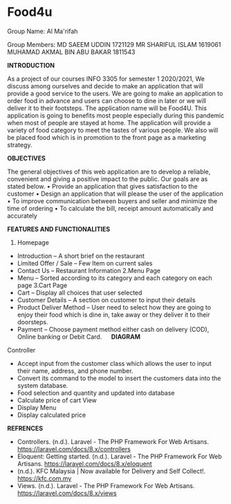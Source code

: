 # Food4u

Group Name: Al Ma'rifah

Group Members:
MD SAEEM UDDIN 1721129
MR SHARIFUL ISLAM 1619061
MUHAMAD AKMAL BIN ABU BAKAR 1811543

**INTRODUCTION**

As a project of our courses INFO 3305 for semester 1 2020/2021, We discuss among ourselves and decide to make an application that will provide a good service to the users. We are going to make an application to order food in advance and users can choose to dine in later or we will deliver it to their footsteps. 
The application name will be Food4U. This application is going to benefits most people especially during this pandemic when most of people are stayed at home. The application will provide a variety of food category to meet the tastes of various people. We also will be placed food which is in promotion to the front page as a marketing strategy.

**OBJECTIVES**

The general objectives of this web application are to develop a reliable, convenient and giving a positive impact to the public. Our goals are as stated below.
   •	Provide an application that gives satisfaction to the customer
   •	Design an application that will please the user of the application
   •	To improve communication between buyers and seller and minimize the time of ordering
   •	To calculate the bill, receipt amount automatically and accurately


**FEATURES AND FUNCTIONALITIES**

   1. Homepage
- Introduction – A short brief on the restaurant
- Limited Offer / Sale – Few Item on current sales
- Contact Us – Restaurant Information
   2.Menu Page
- Menu – Sorted according to its category and each category on each page
   3.Cart Page
- Cart – Display all choices that user selected
- Customer Details – A section on customer to input their details 
- Product Deliver Method – User need to select how they are going to enjoy their food which is dine in, take away or they deliver it to their doorsteps. 
- Payment – Choose payment method either cash on delivery (COD), Online banking or Debit Card.
 
 **DIAGRAM**


Controller 
   - Accept input from the customer class which allows the user to input their name, address, and phone number.
   - Convert its command to the model to insert the customers data into the system database.
   - Food selection and quantity and updated into database
   - Calculate price of cart
View
   - Display Menu
   - Display calculated price

 
 **REFRENCES**
   - Controllers. (n.d.). Laravel - The PHP Framework For Web Artisans. https://laravel.com/docs/8.x/controllers
   - Eloquent: Getting started. (n.d.). Laravel - The PHP Framework For Web Artisans. https://laravel.com/docs/8.x/eloquent
   - (n.d.). KFC Malaysia | Now available for Delivery and Self Collect!. https://kfc.com.my
   - Views. (n.d.). Laravel - The PHP Framework For Web Artisans. https://laravel.com/docs/8.x/views

